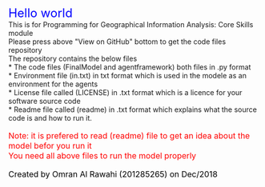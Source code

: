 <HTML>
<TITLE>
Test
</TITLE>
<BODY>
<font size="5" color="blue"> Hello world</font> <br/>
  This is for 	Programming for Geographical Information Analysis: Core Skills module <br/>
  Please press above "View on GitHub" bottom to get the code files repository <br/>
  The repository contains the below files <br/>
  * The code files (FinalModel and agentframework) both files in .py format <br/>
  * Environment file (in.txt) in txt format which is used in the modele as an environment for the agents <br/> 
  * License file called (LICENSE) in .txt format which is a licence for your software source code <br/> 
  * Readme file called (readme) in .txt format which explains what the source code is and how to run it. <br/>
  <br/>
  <font size="3" color="red">Note: it is prefered to read (readme) file to get an idea about the model befor you run it 
    <br/>You need all above files to run the model properly </font> <br/>
    <br/>
  <font size="3" color="black">Created by Omran Al Rawahi (201285265) on Dec/2018</font>
</BODY>
</HTML>
